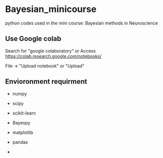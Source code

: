 # Bayesian_minicourse
python codes used in the mini course: Bayesian methods in Neuroscience

## Use Google colab
Search for "google colaboratory" or Access https://colab.research.google.com/notebooks/ 

File → "Upload notebook" or "Upload"
## Envioronment requirment
 - numpy 
 - scipy
 - scikit-learn
 - Bayespy 
 - matplotlib
 - pandas

 - 
  

